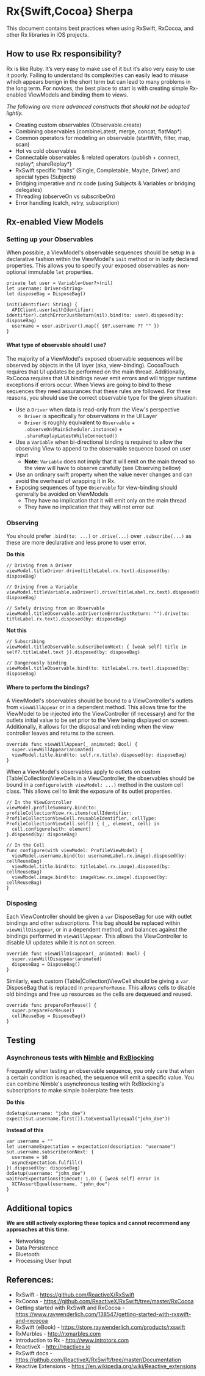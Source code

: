 # Rx{Swift,Cocoa} Sherpa

This document contains best practices when using RxSwift, RxCocoa, and other Rx libraries in iOS projects.

## How to use Rx responsibility?

Rx is like Ruby. It’s very easy to make use of it but it’s also very easy to use it poorly. Failing to understand its complexities can easily lead to misuse which appears benign in the short term but can lead to many problems in the long term. For novices, the best place to start is with creating simple Rx-enabled ViewModels and binding them to views.

_The following are more advanced constructs that should not be adopted lightly._

  * Creating custom observables (Observable.create)
  * Combining observables (combineLatest, merge, concat, flatMap*)
  * Common operators for modeling an observable (startWith, filter, map, scan)
  * Hot vs cold observables
  * Connectable observables & related operators (publish + connect, replay*, shareReplay*)
  * RxSwift specific “traits” (Single, Completable, Maybe, Driver) and special types (Subjects)
  * Bridging imperative and rx code (using Subjects & Variables or bridging delegates)
  * Threading (observeOn vs subscribeOn)
  * Error handling (catch, retry, subscription)

## Rx-enabled View Models

### Setting up your Observables

When possible, a ViewModel's observable sequences should be setup in a declarative fashion within the ViewModel's `init` method or in lazily declared properties. This allows you to specify your exposed observables as non-optional immutable `let` properties.

```
private let user = Variable<User?>(nil)
let username: Driver<String>
let disposeBag = DisposeBag()

init(identifier: String) {
  APIClient.user(withIdentifier: identifier).catchErrorJustReturn(nil).bind(to: user).disposed(by: disposeBag)
  username = user.asDriver().map({ $0?.username ?? "" })
}
```

#### What type of observable should I use?

The majority of a ViewModel's exposed observable sequences will be observed by objects in the UI layer (aka, view-binding). CocoaTouch requires that UI updates be performed on the main thread. Additionally, RxCocoa requires that UI bindings never emit errors and will trigger runtime exceptions if errors occur. When Views are going to bind to these sequences they need assurances that these rules are followed. For these reasons, you should use the correct observable type for the given situation:

* Use a `Driver` when data is read-only from the View's perspective
  * `Driver` is specifically for observations in the UI Layer
  * `Driver` is roughly equivalent to `Observable` + `.observeOn(MainScheduler.instance)` + `.shareReplayLatestWhileConnected()`
* Use a `Variable` when bi-directional binding is required to allow the observing View to append to the observable sequence based on user input
  * **Note:** `Variable` does not imply that it will emit on the main thread so the view will have to observe carefully (see Observing bellow)
* Use an ordinary swift property when the value never changes and can avoid the overhead of wrapping it in Rx.
* Exposing sequences of type `Observable` for view-binding should generally be avoided on ViewModels
  * They have no implication that it will emit only on the main thread
  * They have no implication that they will not error out

### Observing

You should prefer `.bind(to: ...)` or `.drive(...)` over `.subscribe(...)` as these are more declarative and less prone to user error.

**Do this**
```
// Driving from a Driver
viewModel.titleDriver.drive(titleLabel.rx.text).disposed(by: disposeBag)

// Driving from a Variable
viewModel.titleVariable.asDriver().drive(titleLabel.rx.text).disposed(by: disposeBag)

// Safely driving from an Observable
viewModel.titleObservable.asDriver(onErrorJustReturn: "").drive(to: titleLabel.rx.text).disposed(by: disposeBag)
```
**Not this**
```
// Subscribing
viewModel.titleObservable.subscribe(onNext: { [weak self] title in self?.titleLabel.text }).disposed(by: disposeBag)

// Dangerously binding
viewModel.titleObservable.bind(to: titleLabel.rx.text).disposed(by: disposeBag)
```

#### Where to perform the bindings?

A ViewModel's observables should be bound to a ViewController's outlets from `viewWillAppear` or in a dependent method. This allows time for the ViewModel to be injected into the ViewController (if necessary) and for the outlets initial value to be set prior to the View being displayed on screen. Additionally, it allows for the disposal and rebinding when the view controller leaves and returns to the screen.

```
override func viewWillAppear(_ animated: Bool) {
  super.viewWillAppear(animated)
  viewModel.title.bind(to: self.rx.title).disposed(by: disposeBag)
}
```

When a ViewModel's observables apply to outlets on custom (Table|Collection)ViewCells in a ViewController, the observables should be bound in a `configure(with viewModel: ...)` method in the custom cell class. This allows cell to limit the exposure of its outlet properties.

```
// In the ViewController
viewModel.profileSummary.bind(to: profileCollectionView.rx.items(cellIdentifier: ProfileCollectionViewCell.reusableIdentifier, cellType: ProfileCollectionViewCell.self)) { (_, element, cell) in
  cell.configure(with: element)
}.disposed(by: disposeBag)

// In the Cell
func configure(with viewModel: ProfileViewModel) {
  viewModel.username.bind(to: usernameLabel.rx.image).disposed(by: cellReuseBag)
  viewModel.title.bind(to: titleLabel.rx.image).disposed(by: cellReuseBag)
  viewModel.image.bind(to: imageView.rx.image).disposed(by: cellReuseBag)
}
```

### Disposing

Each ViewController should be given a `var` DisposeBag for use with outlet bindings and other subscriptions. This bag should be replaced within `viewWillDisappear`, or in a dependent method, and balances against the bindings performed in `viewWillAppear`. This allows the ViewController to disable UI updates while it is not on screen.

```
override func viewWillDisappear(_ animated: Bool) {
  super.viewWillDisappear(animated)
  disposeBag = DisposeBag()
}
```

Similarly, each custom (Table|Collection)ViewCell should be giving a `var` DisposeBag that is replaced in `prepareForReuse`. This allows cells to disable old bindings and free up resources as the cells are dequeued and reused.

```
override func prepareForReuse() {
  super.prepareForReuse()
  cellReuseBag = DisposeBag()
}
```

## Testing

### Asynchronous tests with [Nimble](https://github.com/Quick/Nimble) and [RxBlocking](https://github.com/ReactiveX/RxSwift/tree/master/RxBlocking)

Frequently when testing an observable sequence, you only care that when a certain condition is reached, the sequence will emit a specific value. You can combine Nimble's asynchronous testing with RxBlocking's subscriptions to make simple boilerplate free tests.

**Do this**
```
doSetup(username: "john_doe")
expect(sut.username.first()).toEventually(equal("john_doe"))
```
**Instead of this**
```
var username = ""
let usernameExpectation = expectation(description: "username")
sut.username.subscribe(onNext: {
  username = $0
  asyncExpectation.fulfill()
}).disposed(by: disposeBag)
doSetup(username: "john_doe")
waitForExpectations(timeout: 1.0) { [weak self] error in
  XCTAssertEqual(username, "john_doe")
}
```

## Additional topics

**We are still actively exploring these topics and cannot recommend any approaches at this time.**

* Networking
* Data Persistence
* Bluetooth
* Processing User Input

## References:

* RxSwift - https://github.com/ReactiveX/RxSwift
* RxCocoa - https://github.com/ReactiveX/RxSwift/tree/master/RxCocoa
* Getting started with RxSwift and RxCocoa - https://www.raywenderlich.com/138547/getting-started-with-rxswift-and-rxcocoa
* RxSwift (eBook) - https://store.raywenderlich.com/products/rxswift
* RxMarbles - http://rxmarbles.com
* Introduction to Rx - http://www.introtorx.com
* ReactiveX - http://reactivex.io
* RxSwift docs - https://github.com/ReactiveX/RxSwift/tree/master/Documentation
* Reactive Extensions - https://en.wikipedia.org/wiki/Reactive_extensions
